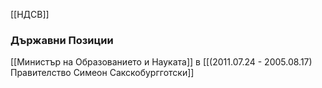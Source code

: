 [[НДСВ]]

### Държавни Позиции
[[Министър на Образованието и Науката]] в [[(2011.07.24 - 2005.08.17) Правителство Симеон Сакскобургготски]]